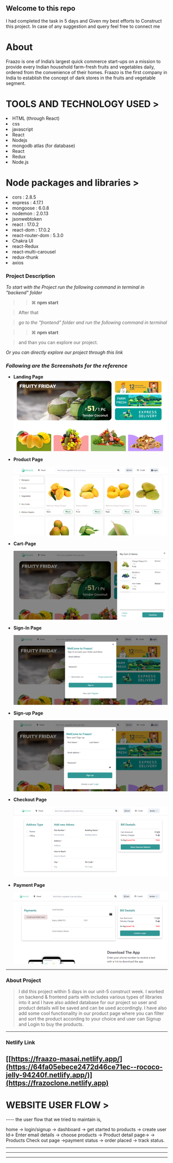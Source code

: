 <h2>Welcome to this repo</h2>
I had completed the task in 5 days and Given my best efforts to Construct this project.
In case of any suggestion and query feel free to connect me

 <h1>About </h1>
Fraazo is one of India’s largest quick commerce start-ups on a mission to provide every Indian household farm-fresh fruits and vegetables daily, ordered from the convenience of their homes. Fraazo is the first company in India to establish the concept of dark stores in the fruits and vegetable segment.
 
 
 <h1>TOOLS AND TECHNOLOGY USED ></h1>
  <li>HTML (through React)</li>
  <li>css</li>
<li>javascript</li>  
<li>React</li>
<li>Nodejs</li>
<li>mongodb atlas (for database)</li>
 <li>React</li>
 <li>Redux</li>
 <li>Node.js</li>

 
 
  <h1>Node packages and libraries ></h1>
 <li>cors : 2.8.5</li>
 <li>express : 4.17.1</li>
 <li>mongoose : 6.0.8</li>
<li>nodemon : 2.0.13</li>
<li>jsonwebtoken</li>
 <li>react : 17.0.2</li>
 <li>react-dom : 17.0.2</li>
 <li>react-router-dom : 5.3.0</li>
  <li>Chakra UI</li>
 <li>react-Redux</li>
  <li>react-multi-carousel</li>
   <li>redux-thunk</li>
   <li>axios</li>
   
 

 



### Project Description

_To start with the Project run the following command in terminal in "backend" folder_

> > ⌘ **npm start**

> After that 

> _go to the "frontend" folder and run the following command in terminal_
 
> > ⌘ **npm start**

>   and than you can explore our project.

_Or you can directly explore our project through this link_
 
 
 ### _Following are the Screenshots for the reference_

- **Landing Page**
  ![Landing Page](IMAGES/Landing.png)

- **Product Page**

  ![Product Page](IMAGES/product.png)


- **Cart-Page**

  ![Cart-Page](IMAGES/Cart.png)
  
- **Sign-In Page**

  ![Sign-In Page](IMAGES/Login.png)
  
- **Sign-up Page**

  ![Sign-In Page](IMAGES/Signup.png)

- **Checkout Page**

  ![Checkout Page](IMAGES/checkout1.png)
  

- **Payment Page**

  ![Payment Page](IMAGES/checkout2.png)


---

### About Project

> I did this project within 5 days in our unit-5 construct week. I worked on backend & frontend parts with includes various types of libraries into it and I have also added database for our project so user and product details will be saved and can be used accordingly. I have also add some cool functionality in our product page where you can filter and sort the product according to your choice and user can Signup and Login to buy the products.

---




### Netlify Link

[[https://fraazo-masai.netlify.app/](https://64fa05ebece2472d46ce71ec--rococo-jelly-94240f.netlify.app/)](https://frazoclone.netlify.app)
 ------
 <h1>WEBSITE USER FLOW ></h1>
 ----
the user flow that we tried to maintain is,

home -> login/signup -> dashboard -> get started to products -> create user Id-> Enter email details -> choose products -> Product detail page-> -> Products Check out page ->payment status -> order placed -> track status.
 
----
 
---

---

